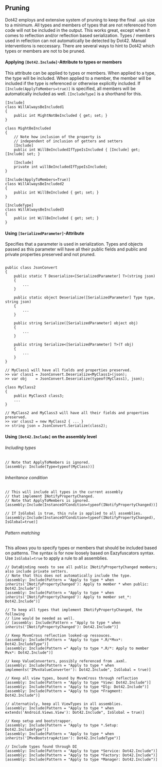 ## Pruning

Dot42 employs and extensive system of pruning to keep the final `.apk` size to a minimum. All types and members of types that are not referenced from code will not be included in the output.
This works great, except when it comes to reflection and/or reflection based serialization. Types / members used in reflection can not automatically be detected by Dot42. Manual interventions is neccessary. There are several ways to hint to Dot42 which types or members are not to be pruned.

#### Applying `[Dot42.Include]`-Attribute to types or members 
This attribute  can be applied to types or members. When applied to a type, the type will be included. When applied to a member, the member will be included if the type is referenced or otherwise explicitly included. If `[Include(ApplyToMembers=true)]` is specified, all members will be automatically included as well. `[IncludeType]` is a shorthand for this. 
```
[Include]
class WillAlwaysBeIncluded1
{
	public int MightNotBeIncluded { get; set; }
}

class MightBeIncluded
{
	// Note how inclusion of the property is 
	// independent of inclusion of getters and setters
	[Include]
	public int WillBeIncludedIfTypeIsIncluded { [Include] get; [Include] set; }

	[Include]
	private int willBeIncludedIfTypeIsIncluded;
}

[Include(ApplyToMembers=True)]
class WillAlwaysBeIncluded2
{
	public int WillBeIncluded { get; set; }
}

[IncludeType]
class WillAlwaysBeIncluded3
{
	public int WillBeIncluded { get; set; }
}
```

#### Using `[SerializedParameter]`-Attribute

Specifies that a parameter is used in serialization. Types and objects passed as this parameter will have all their public fields and public and private properties preserved and not pruned.

```

public class JsonConvert
{
	public static T Deserialize<[SerializedParameter] T>(string json) 
	{
		...
	}

	public static object Deserialize([SerializedParameter] Type type, string json) 
	{
		...
	}
	
	public string Serialize([SerializedParameter] object obj)
	{
		...
	}

	public string Serialize<[SerializedParameter] T>(T obj)
	{
		...
	}
}

// MyClass1 will have all fields and properties preserved.
>> var class1 = JsonConvert.Deserialize<MyClass1>(json);
>> var obj    = JsonConvert.Deserialize(typeof(MyClass1), json);

class MyClass2
{
	public MyClass3 class3;
	...
}

// MyClass2 and MyClass3 will have all their fields and properties preserved.
>> var class2 = new MyClass2 { ... }
>> string json = JsonConvert.Serialize(class2);

```
#### Using `[Dot42.Include]` on the assembly level
###### Including types
```
// Note that ApplyToMembers is ignored.
[assembly: Include(Type=typeof(MyClass))]
``` 
###### Inheritance condition
```
// This will include all types in the current assembly
// that implement INotifyPropertyChanged.
// Note that ApplyToMembers is ignored.
[assembly:Include(InstanceOfCondition=typeof(INotifyPropertyChanged))]

// If IsGlobal is true, this rule is applied to all assemblies.
[assembly:Include(InstanceOfCondition=typeof(INotifyPropertyChanged), IsGlobal=true)]
```
###### Pattern matching 

This allows you to specify types or members that should be included based on patterns. The syntax is for now loosely based on Eazyfuscators syntax. Use `IsGlobal=true` to apply a rule to all assemblies.
```
// DataBinding needs to see all public INotifyPropertyChanged members; also include private setters.
// Note that this does not automatically include the type.
[assembly: Include(Pattern = "Apply to type * when inherits('INotifyPropertyChanged'): Apply to member * when public: Dot42.Include")]
[assembly: Include(Pattern = "Apply to type * when inherits('INotifyPropertyChanged'): Apply to member set_*: Dot42.Include")]

// To keep all types that implement INotifyPropertyChanged, the following
// line would be needed as well.
// [assembly: Include(Pattern = "Apply to type * when inherits('INotifyPropertyChanged'): Dot42.Include")]

// Keep MvvmCross reflection looked-up ressouces.
[assembly: Include(Pattern = "Apply to type *.R/*Mvx*: Dot42.IncludeType")]
[assembly: Include(Pattern =" Apply to type *.R/*: Apply to member Mvx*: Dot42.Include")]

// keep ValueConverters, possibly referenced from .axml.
[assembly: Include(Pattern = "Apply to type * when implements('IMvxValueConverter'): Dot42.Include", IsGlobal = true)]

// Keep all view types, bound by MvvmCross through reflection
[assembly: Include(Pattern = "Apply to type *View: Dot42.Include")]
[assembly: Include(Pattern = "Apply to type *Dlg: Dot42.Include")]
[assembly: Include(Pattern = "Apply to type *Fragment: Dot42.Include")]

// alternativly, keep all ViewTypes in all assemblies. 
[assembly: Include(Pattern = "Apply to type * when extends('Android.Views.View'): Dot42.Include", IsGlobal = true)]

// Keep setup and bootstrapper.
[assembly: Include(Pattern = "Apply to type *.Setup: Dot42.IncludeType")]
[assembly: Include(Pattern = "Apply to type * when inherits('IMvxBootstrapAction'): Dot42.IncludeType")]

// Include types found through DI
[assembly: Include(Pattern = "Apply to type *Service: Dot42.Include")]
[assembly: Include(Pattern = "Apply to type *Factory: Dot42.Include")]
[assembly: Include(Pattern = "Apply to type *Manager: Dot42.Include")]


```

